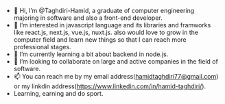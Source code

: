 - 👋 Hi, I’m @Taghdiri-Hamid, a graduate of computer engineering majoring in software and also a front-end developer.
- 👀 I’m interested in javascript language and its libraries and framworks like react.js, next.js, vue.js, nuxt.js. also would love
to grow in the computer field and learn new things so that I can reach more
professional stages.
- 🌱 I’m currently learning a bit about backend in node.js.
- 💞️ I’m looking to collaborate on large and active companies in the field of software.
- 📫 You can reach me by my email address(hamidtaghdiri77@gmail.com) or my linkdin address(https://www.linkedin.com/in/hamid-taghdiri/).
- Learning, earning and do sport.
<!---
Taghdiri-Hamid/Taghdiri-Hamid is a ✨ special ✨ repository because its `README.md` (this file) appears on your GitHub profile.
You can click the Preview link to take a look at your changes.
--->
